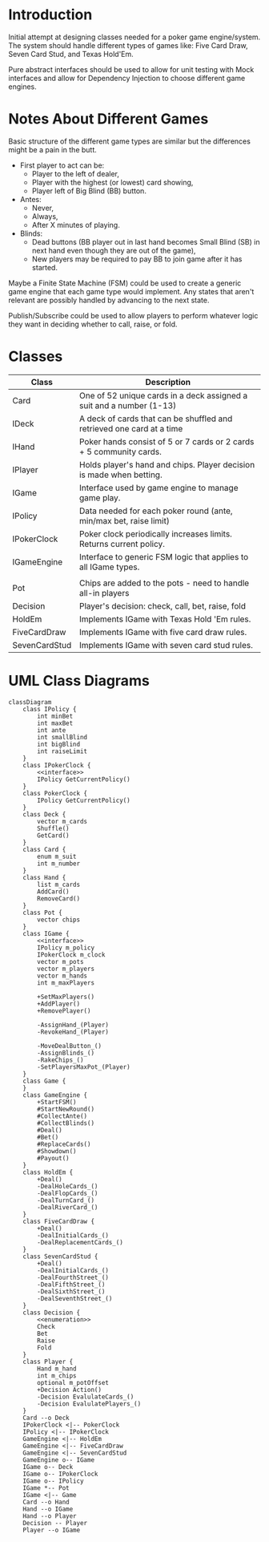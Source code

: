 # Introduction

Initial attempt at designing classes needed for a poker game engine/system. The
system should handle different types of games like: Five Card Draw, Seven Card
Stud, and Texas Hold'Em.

Pure abstract interfaces should be used to allow for unit testing with Mock
interfaces and allow for Dependency Injection to choose different game engines.


# Notes About Different Games

Basic structure of the different game types are similar but the differences
might be a pain in the butt.

- First player to act can be:
  - Player to the left of dealer,
  - Player with the highest (or lowest) card showing,
  - Player left of Big Blind (BB) button.
- Antes:
  - Never,
  - Always,
  - After X minutes of playing.
- Blinds:
  - Dead buttons (BB player out in last hand becomes Small Blind (SB) in next
    hand even though they are out of the game),
  - New players may be required to pay BB to join game after it has started.

Maybe a Finite State Machine (FSM) could be used to create a generic game
engine that each game type would implement. Any states that aren't relevant
are possibly handled by advancing to the next state.

Publish/Subscribe could be used to allow players to perform whatever logic they
want in deciding whether to call, raise, or fold.


# Classes

| Class         | Description                                                          |
| ------------- | -------------------------------------------------------------------- |
| Card          | One of 52 unique cards in a deck assigned a suit and a number (1-13) |
| IDeck         | A deck of cards that can be shuffled and retrieved one card at a time|
| IHand         | Poker hands consist of 5 or 7 cards or 2 cards + 5 community cards.  |
| IPlayer       | Holds player's hand and chips. Player decision is made when betting. |
| IGame         | Interface used by game engine to manage game play.                   |
| IPolicy       | Data needed for each poker round (ante, min/max bet, raise limit)    |
| IPokerClock   | Poker clock periodically increases limits. Returns current policy.   |
| IGameEngine   | Interface to generic FSM logic that applies to all IGame types.      |
|               |                                                                      |
| Pot           | Chips are added to the pots - need to handle all-in players          |
| Decision      | Player's decision: check, call, bet, raise, fold                     |
| HoldEm        | Implements IGame with Texas Hold 'Em rules.                          |
| FiveCardDraw  | Implements IGame with five card draw rules.                          |
| SevenCardStud | Implements IGame with seven card stud rules.                         |


# UML Class Diagrams

```mermaid
classDiagram
	class IPolicy {
		int minBet
		int maxBet
		int ante
		int smallBlind
		int bigBlind
		int raiseLimit
	}
	class IPokerClock {
		<<interface>>
		IPolicy GetCurrentPolicy()
	}
	class PokerClock {
		IPolicy GetCurrentPolicy()
	}
	class Deck {
		vector m_cards
		Shuffle()
		GetCard()
	}
	class Card {
		enum m_suit
		int m_number
	}
	class Hand {
		list m_cards
		AddCard()
		RemoveCard()
	}
	class Pot {
		vector chips
	}
	class IGame {
		<<interface>>
		IPolicy m_policy
		IPokerClock m_clock
		vector m_pots
		vector m_players
		vector m_hands
		int m_maxPlayers

		+SetMaxPlayers()
		+AddPlayer()
		+RemovePlayer()

		-AssignHand_(Player)
		-RevokeHand_(Player)

		-MoveDealButton_()
		-AssignBlinds_()
		-RakeChips_()
		-SetPlayersMaxPot_(Player)
	}
	class Game {
	}
	class GameEngine {
		+StartFSM()
		#StartNewRound()
		#CollectAnte()
		#CollectBlinds()
		#Deal()
		#Bet()
		#ReplaceCards()
		#Showdown()
		#Payout()
	}
	class HoldEm {
		+Deal()
		-DealHoleCards_()
		-DealFlopCards_()
		-DealTurnCard_()
		-DealRiverCard_()
	}
	class FiveCardDraw {
		+Deal()
		-DealInitialCards_()
		-DealReplacementCards_()
	}
	class SevenCardStud {
		+Deal()
		-DealInitialCards_()
		-DealFourthStreet_()
		-DealFifthStreet_()
		-DealSixthStreet_()
		-DealSeventhStreet_()
	}
	class Decision {
		<<enumeration>>
		Check
		Bet
		Raise
		Fold
	}
	class Player {
		Hand m_hand
		int m_chips
		optional m_potOffset
		+Decision Action()
		-Decision EvalulateCards_()
		-Decision EvalulatePlayers_()
	}
	Card --o Deck
	IPokerClock <|-- PokerClock
	IPolicy <|-- IPokerClock
	GameEngine <|-- HoldEm
	GameEngine <|-- FiveCardDraw
	GameEngine <|-- SevenCardStud
	GameEngine o-- IGame
	IGame o-- Deck
	IGame o-- IPokerClock
	IGame o-- IPolicy
	IGame *-- Pot
	IGame <|-- Game
	Card --o Hand
	Hand --o IGame
	Hand --o Player
	Decision -- Player
	Player --o IGame
```
